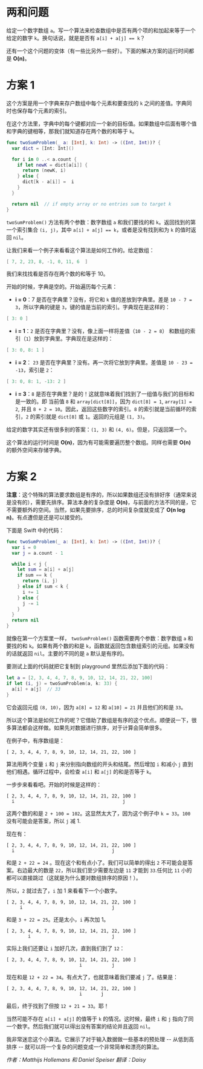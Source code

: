 # 两和问题

给定一个数字数组 `a`。写一个算法来检查数组中是否有两个项的和加起来等于一个给定的数字 `k`。换句话说，就是是否有 `a[i] + a[j] == k`？

还有一个这个问题的变体（有一些比另外一些好）。下面的解决方案的运行时间都是 **O(n)**。

# 方案 1

这个方案是用一个字典来存户数组中每个元素和要查找的 `k` 之间的差值。字典同时也保存每个元素的索引。

在这个方法里，字典中的每个键都对应一个新的目标值。如果数组中后面有哪个值和字典的键相等，那我们就知道存在两个数的和等于 `k`。

```swift
func twoSumProblem(_ a: [Int], k: Int) -> ((Int, Int))? {
  var dict = [Int: Int]()

  for i in 0 ..< a.count {
    if let newK = dict[a[i]] {
      return (newK, i)
    } else {
      dict[k - a[i]] =  i
    }
  }

  return nil  // if empty array or no entries sum to target k
}
```

`twoSumProblem()` 方法有两个参数：数字数组 `a` 和我们要找的和 `k`。返回找到的第一个索引集合 `(i, j)`，其中 `a[i] + a[j] == k`，或者是没有找到和为 `k` 的值时返回 `nil`。

让我们来看一个例子来看看这个算法是如何工作的。给定数组：

```swift
[ 7, 2, 23, 8, -1, 0, 11, 6  ]
```

我们来找找看是否存在两个数的和等于 10。

开始的时候，字典是空的。开始遍历每个元素：

- **i = 0**：7 是否在字典里？没有，将它和 `k` 值的差放到字典里。差是 `10 - 7 = 3`，所以字典的键是 `3`，键的值是当前的索引。字典现在是这样的：

```swift
[ 3: 0 ]
```

- **i = 1**：`2` 是否在字典里？没有，像上面一样将差值（`10 - 2 = 8`） 和数组的索引（`1`）放到字典里。字典现在是这样的：

```swift
[ 3: 0, 8: 1 ]
```

- **i = 2**： `23` 是否在字典里？没有。再一次将它放到字典里。差值是 `10 - 23 = -13`，索引是 `2`：

```swift
[ 3: 0, 8: 1, -13: 2 ]
```

- **i = 3**：`8` 是否在字典里？是的！这就意味着我们找到了一组值与我们的目标和是一致的。即 当前值 `8` 和 `array[dict[8]]`，因为 `dict[8] = 1`, `array[1] = 2`, 并且 `8 + 2 = 10`。因此，返回这些数字的索引。`8` 的索引就是当前循环的索引，`2` 的索引就是 `dict[8]` 或 `1`。返回的元组是 `(1, 3)`。

给定的数字其实还有很多别的答案：`(1, 3)` 和 `(4, 6)`。但是，只返回第一个。

这个算法的运行时间是 **O(n)**，因为有可能需要遍历整个数组。同样也需要 **O(n)** 的额外空间来存储字典。

# 方案 2

**注意**：这个特殊的算法要求数组是有序的，所以如果数组还没有排好序（通常来说是没有的），需要先排序。算法本身的复杂度是 **O(n)**，与前面的方法不同的是，它不需要额外的空间。当然，如果先要排序，总的时间复杂度就变成了 **O(n log n)**。有点遭但是还是可以接受的。

下面是 Swift 中的代码：

```swift
func twoSumProblem(_ a: [Int], k: Int) -> ((Int, Int))? {
  var i = 0
  var j = a.count - 1

  while i < j {
    let sum = a[i] + a[j]
    if sum == k {
      return (i, j)
    } else if sum < k {
      i += 1
    } else {
      j -= 1
    }
  }
  return nil
}
```

就像在第一个方案里一样， `twoSumProblem()` 函数需要两个参数：数字数组 `a` 和要找的和 `k`。如果有两个数的和是 `k`，函数就返回包含数组索引的元组。如果没有的话就返回 `nil`。主要的不同的是 `a` 默认是有序的。

要测试上面的代码就把它复制到 playground 里然后添加下面的代码：

```swift
let a = [2, 3, 4, 4, 7, 8, 9, 10, 12, 14, 21, 22, 100]
if let (i, j) = twoSumProblem(a, k: 33) {
  a[i] + a[j]  // 33
}
```

它会返回元组 `(8, 10)`，因为 `a[8] = 12` 和 `a[10] = 21` 并且他们的和是 `33`。

所以这个算法是如何工作的呢？它借助了数组是有序的这个优点。顺便说一下，很多算法都会这样做。如果先对数据进行排序，对于计算会简单很多。

在例子中，有序数组是：

	[ 2, 3, 4, 4, 7, 8, 9, 10, 12, 14, 21, 22, 100 ]

算法用两个变量 `i` 和 `j` 来分别指向数组的开头和结尾。然后增加 `i` 和减小 `j` 直到他们相遇。循环过程中，会检查 `a[i]` 和 `a[j]` 的和是否等于 `k`。

一步步来看看吧。开始的时候是这样的：

	[ 2, 3, 4, 4, 7, 8, 9, 10, 12, 14, 21, 22, 100 ]
      i                                        j

这两个数的和是 `2 + 100 = 102`。这显然太大了，因为这个例子中 `k = 33`。`100` 没有可能会是答案，所以 `j` 减 1.

现在有：

	[ 2, 3, 4, 4, 7, 8, 9, 10, 12, 14, 21, 22, 100 ]
      i                                    j

和是 `2 + 22 = 24` 。现在这个和有点小了。我们可以简单的得出 `2` 不可能会是答案。右边最大的数是 `22`，所以我们至少需要左边是 `11` 才能到 `33`.任何比 `11` 小的都可以直接跳过（这就是为什么要对数组排序的原因！）。

所以，`2` 就过去了，`i` 加 1 来看看下一个小数字。

	[ 2, 3, 4, 4, 7, 8, 9, 10, 12, 14, 21, 22, 100 ]
         i                                 j

和是 `3 + 22 = 25`。还是太小，`i` 再次加 1。

	[ 2, 3, 4, 4, 7, 8, 9, 10, 12, 14, 21, 22, 100 ]
            i                              j

实际上我们还要让 `i` 加好几次，直到我们到了 `12`：

	[ 2, 3, 4, 4, 7, 8, 9, 10, 12, 14, 21, 22, 100 ]
                               i           j

现在和是 `12 + 22 = 34`。有点大了，也就意味着我们要减 `j` 了。结果是：

	[ 2, 3, 4, 4, 7, 8, 9, 10, 12, 14, 21, 22, 100 ]
                               i       j

最后，终于找到了但按 `12 + 21 = 33`。耶！

当然可能不存在 `a[i] + a[j]` 的值等于 `k` 的情况。这时候，最终 `i` 和 `j` 指向了同一个数字。然后我们就可以得出没有答案的结论并且返回 `nil`。

我非常迷恋这个小算法。它展示了对于输入数据做一些基本的预处理 -- 从低到高排序 -- 就可以将一个复杂的问题变成一个非常简单和漂亮的算法。

*作者：Matthijs Hollemans 和 Daniel Speiser 翻译：Daisy*


